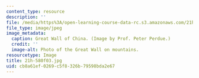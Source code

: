 ```yaml
---
content_type: resource
description: ''
file: /media/https%3A/open-learning-course-data-rc.s3.amazonaws.com/21h-580-from-the-silk-road-to-the-great-game-china-russia-and-central-eurasia-fall-2003/cb8a61ef0269c5f8326b79598bda2e67_21h-580f03.jpg
file_type: image/jpeg
image_metadata:
  caption: Great Wall of China. (Image by Prof. Peter Perdue.)
  credit: ''
  image-alt: Photo of the Great Wall on mountains.
resourcetype: Image
title: 21h-580f03.jpg
uid: cb8a61ef-0269-c5f8-326b-79598bda2e67
---
```

